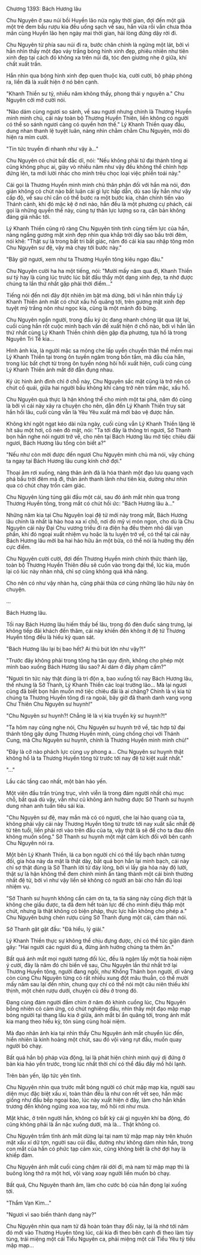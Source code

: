 




Chương 1393: Bách Hương lâu


Chu Nguyên ở sau núi bồi Huyền lão nửa ngày thời gian, đợi đến một già một trẻ đem bầu rượu kia đều uống sạch về sau, hắn vừa rồi vẫn chưa thỏa mãn cùng Huyền lão hẹn ngày mai thời gian, hài lòng đứng dậy rời đi.

Chu Nguyên từ phía sau núi đi ra, bước chân chính là ngừng một lát, bởi vì hắn nhìn thấy một đạo váy trắng bóng hình xinh đẹp, phiêu nhiên như tiên xinh đẹp tại cách đó không xa trên núi đá, tóc đen giương nhẹ ở giữa, khí chất xuất trần.

Hắn nhìn qua bóng hình xinh đẹp quen thuộc kia, cười cười, bộ pháp phóng ra, liền đã là xuất hiện ở nó bên cạnh.

"Khanh Thiền sư tỷ, nhiều năm không thấy, phong thái y nguyên a." Chu Nguyên cởi mở cười nói.

"Nào dám cùng ngươi so sánh, về sau ngươi nhưng chính là Thương Huyền minh minh chủ, cái này toàn bộ Thương Huyền Thiên, liền không có người có thể so sánh ngươi càng có quyền hơn thế." Lý Khanh Thiền quay đầu, dung nhan thanh lệ tuyệt luân, nàng nhìn chằm chằm Chu Nguyên, môi đỏ hiện ra mỉm cười.

"Tin tức truyền đi nhanh như vậy à..."

Chu Nguyên có chút bất đắc dĩ, nói: "Nếu không phải tứ đại thánh tông ai cũng không phục ai, giày vò nhiều năm như vậy đều không thể chỉnh hợp đứng lên, ta mới lười nhác cho mình trêu chọc loại việc phiền toái này."

Cái gọi là Thương Huyền minh minh chủ thân phận đối với hắn mà nói, đơn giản không có chút nào bất luận cái gì lực hấp dẫn, dù sao lấy hắn như vậy cấp độ, về sau chỉ cần có thể bước ra một bước kia, chân chính tiến vào Thánh cảnh, khi đó mặc kệ ở nơi nào, hắn đều là một phương cự phách, cái gọi là những quyền thế này, cùng tự thân lực lượng so ra, căn bản không đáng giá nhắc tới.

Lý Khanh Thiền cũng rõ ràng Chu Nguyên tính tình cùng tiềm lực của hắn, nàng ngẩng gương mặt xinh đẹp nhìn qua khắp trời đầy sao bầu trời đêm, nói khẽ: "Thật sự là trong bất tri bất giác, năm đó cái kia sau nhập tông môn Chu Nguyên sư đệ, vậy mà chạy tới bước này."

"Bây giờ ngươi, xem như ta Thương Huyền tông kiêu ngạo đâu."

Chu Nguyên cười ha ha một tiếng, nói: "Mười mấy năm qua đi, Khanh Thiền sư tỷ hay là cùng lúc trước lúc bắt đầu thấy một dạng xinh đẹp, ta nhớ được chúng ta lần thứ nhất gặp phải thời điểm..."

Tiếng nói đến nơi đây đột nhiên im bặt mà dừng, bởi vì hắn nhìn thấy Lý Khanh Thiền ánh mắt có chút xấu hổ quăng tới, trên gương mặt xinh đẹp tuyệt mỹ trắng nõn như ngọc kia, cũng là một mảnh đỏ bừng.

Chu Nguyên ngẩn người, trong đầu ký ức đang nhanh chóng lật qua lật lại, cuối cùng hắn rốt cuộc minh bạch vấn đề xuất hiện ở chỗ nào, bởi vì hắn lần thứ nhất cùng Lý Khanh Thiền chính diện gặp địa phương, tựa hồ là trong Nguyên Trì Tế kia...

Hình ảnh kia, là người mặc sa mỏng che lấp uyển chuyển thân thể mềm mại Lý Khanh Thiền tại trong ôn tuyền ngâm trong bồn tắm, mà đầu của hắn, trong lúc bất chợt từ trong ôn tuyền nóng hôi hổi xuất hiện, cuối cùng cùng Lý Khanh Thiền ánh mắt đờ đẫn đụng nhau.

Ký ức hình ảnh đình chỉ ở chỗ này, Chu Nguyên sắc mặt cũng là trở nên có chút cổ quái, giữa hai người bầu không khí càng trở nên trầm mặc, xấu hổ.

Chu Nguyên quả thực là hận không thể cho mình một tai phá, năm đó cũng là bởi vì cái này xảy ra chuyện cho nên, dẫn đến Lý Khanh Thiền truy sát hắn hồi lâu, cuối cùng vẫn là Yêu Yêu xuất mã mới bảo vệ được hắn.

Không khí ngột ngạt kéo dài nửa ngày, cuối cùng vẫn Lý Khanh Thiền lặng lẽ hít sâu một hơi, cố nén đỏ mặt, nói: "Ta tới đây là thông tri ngươi, Sở Thanh bọn hắn nghe nói ngươi trở về, cho nên tại Bách Hương lâu mở tiệc chiêu đãi ngươi, Bách Hương lâu tổng còn biết a?"

"Nếu như còn mời được đến ngươi Chu Nguyên minh chủ mà nói, vậy chúng ta ngay tại Bách Hương lâu cung kính chờ đợi."

Thoại âm rơi xuống, nàng thân ảnh đã là hóa thành một đạo lưu quang vạch phá bầu trời đêm mà đi, thân ảnh thanh lãnh như tiên kia, dường như nhìn qua có chút chạy trốn cảm giác.

Chu Nguyên lúng túng gãi đầu một cái, sau đó ánh mắt nhìn qua trong Thương Huyền tông, trong mắt có chút hồi ức: "Bách Hương lâu à..."

Những năm kia tại Chu Nguyên loại đệ tử mới này trong mắt, Bách Hương lâu chính là nhất là hào hoa xa xỉ chỗ, nơi đó mỹ vị món ngon, cho dù là Chu Nguyên cái này Đại Chu vương triều đi ra điện hạ đều thèm nhỏ dãi vạn phần, khi đó ngoại xuất nhiệm vụ hoặc là tu luyện trở về, có thể tại cái này Bách Hương lâu mời ba hai hảo hữu ăn một bữa, có thể nói là hưởng thụ đến cực điểm.

Chu Nguyên cười cười, đợi đến Thương Huyền minh chính thức thành lập, toàn bộ Thương Huyền Thiên đều sẽ cuốn vào trong đại thế, lúc kia, muốn lại có lúc này nhàn nhã, chỉ sợ cũng không quá khả năng.

Cho nên có như vậy nhàn hạ, cũng phải thừa cơ cùng những lão hữu này ôn chuyện.

...

Bách Hương lâu.

Tối nay Bách Hương lâu hiếm thấy bế lâu, trong đó đèn đuốc sáng trưng, lại không tiếp đãi khách đến thăm, cái này khiến đến không ít đệ tử Thương Huyền tông đều là hiếu kỳ quan sát.

"Bách Hương lâu lại bị bao hết? Ai thủ bút lớn như vậy?!"

"Trước đây không phải trong tông hạ tân quy định, không cho phép một mình bao xuống Bách Hương lâu sao? Ai dám ở đây phạm cấm?"

"Ngươi tin tức này thật đúng là trì độn a, bao xuống tối nay Bách Hương lâu, thế nhưng là Sở Thanh, Lý Khanh Thiền các loại trưởng lão... Mà lại ngươi cũng đã biết bọn hắn muốn mở tiệc chiêu đãi là ai chăng? Chính là vị kia từ chúng ta Thương Huyền tông đi ra ngoài, bây giờ đã thanh danh vang vọng Chư Thiên Chu Nguyên sư huynh!"

"Chu Nguyên sư huynh?! Chẳng lẽ là vị kia truyền kỳ sư huynh?!"

"Ta hôm nay cũng nghe nói, Chu Nguyên sư huynh trở về, tác hợp tứ đại thánh tông gây dựng Thương Huyền minh, cùng chống chọi với Thánh Cung, mà Chu Nguyên sư huynh, chính là Thương Huyền minh minh chủ!"

"Đây là cỡ nào phách lực cùng uy phong a... Chu Nguyên sư huynh thật không hổ là ta Thương Huyền tông từ trước tới nay đệ tử kiệt xuất nhất."

"..."

Lầu các tầng cao nhất, một bàn hảo yến.

Một viên đầu trần trùng trục, vĩnh viễn là trong đám người nhất chú mục chỗ, bất quá dù vậy, vẫn như cũ không ảnh hưởng được Sở Thanh sư huynh dung nhan anh tuấn tiêu sái kia.

"Chu Nguyên sư đệ, may mắn mà có có ngươi, che lại hào quang của ta, không phải vậy cái này Thương Huyền tông từ trước tới nay xuất sắc nhất đệ tử tên tuổi, liền phải rơi vào trên đầu của ta, vậy thật là sẽ để cho ta đau đến không muốn sống." Sở Thanh sư huynh một mặt cảm kích đối với bên cạnh Chu Nguyên nói ra.

Một bên Lý Khanh Thiền, lá ca bọn người chỉ có thể lấy bạch nhãn tương đối, gia hỏa này da mặt là thật dày, bất quá bọn hắn lại minh bạch, cái này chỉ sợ thật đúng là Sở Thanh lời từ đáy lòng, bởi vì lấy gia hỏa này độ lười, thật sự là hận không thể đem chính mình ẩn tàng thành một cái bình thường nhất đệ tử, bởi vì như vậy liền sẽ không có người an bài cho hắn đủ loại nhiệm vụ.

"Sở Thanh sư huynh không cần cám ơn ta, ta tia sáng này cũng đích thật là không che giấu được, ta đã đem hết toàn lực để cho mình điệu thấp một chút, nhưng là thật không có biện pháp, thực lực hắn không cho phép a." Chu Nguyên bưng chén rượu cùng Sở Thanh đụng một cái, cảm thán nói.

Sở Thanh gật gật đầu: "Đã hiểu, lý giải."

Lý Khanh Thiền thực sự không thể chịu đựng được, chỉ có thể tức giận đánh gãy: "Hai người các ngươi đủ a, đừng ảnh hưởng chúng ta thèm ăn."

Bất quá ánh mắt mọi người tương đối lúc, đều là ngậm lấy một tia hoài niệm ý cười, đây là năm đó chi biến về sau, Chu Nguyên lần thứ nhất trở lại Thương Huyền tông, người đang ngồi, như Khổng Thánh bọn người, dĩ vãng còn cùng Chu Nguyên từng có rất nhiều xung đột mâu thuẫn, có thể mười mấy năm sau lại đến nhìn, chung quy chỉ có thể nói một câu niên thiếu khí thịnh, một chén rượu dưới, chuyện cũ đều ở trong đó.

Đang cùng đám người đắm chìm ở năm đó khinh cuồng lúc, Chu Nguyên bỗng nhiên có cảm ứng, có chút nghiêng đầu, nhìn thấy một đạo mập mạp bóng người tại thang lầu kia ở giữa, ánh mắt bí ẩn quăng tới, trong ánh mắt kia mang theo hiếu kỳ, tôn sùng cùng hoài niệm.

Mà đạo nhân ảnh kia tại nhìn thấy Chu Nguyên ánh mắt chuyển lúc đến, hiển nhiên là kinh hoảng một chút, sau đó vội vàng rụt đầu, muốn quay người bỏ chạy.

Bất quá hắn bộ pháp vừa động, lại là phát hiện chính mình quỷ dị đứng ở bàn kia hảo yến trước, trong lúc nhất thời chỉ có thể đầu đầy mồ hôi lạnh.

Trên bàn yến, lập tức yên tĩnh.

Chu Nguyên nhìn qua trước mắt bóng người có chút mập mạp kia, người sau diện mục đặc biệt xấu xí, toàn thân đều là như con rết vết sẹo, hắn mặc giống như đầu bếp ngoại bào, lúc này xuất hiện ở đây, làm cho hắn khẩn trương đến không ngừng xoa xoa tay, mồ hôi rơi như mưa.

Mặt khác, ở trên người hắn, không có bất kỳ cái gì nguyên khí ba động, đó cũng không phải là ẩn nặc xuống dưới, mà là... Thật không có.

Chu Nguyên trầm tĩnh ánh mắt dừng lại tại nam tử mập mạp này trên khuôn mặt xấu xí dữ tợn, người sau cúi đầu, dường như không dám nhìn hắn, trong con mắt của hắn có phức tạp cảm xúc, cũng không biết là chờ đợi hay là khiếp đảm.

Chu Nguyên ánh mắt cuối cùng chậm rãi dời đi, mà nam tử mập mạp thì là buông lỏng thở ra một hơi, vội vàng xoay người liền muốn bỏ chạy.

Bất quá, Chu Nguyên thanh âm, làm cho cước bộ của hắn đọng lại xuống tới.

"Thẩm Vạn Kim..."

"Ngươi vì sao biến thành dạng này?"

Chu Nguyên nhìn qua nam tử đã hoàn toàn thay đổi này, lại là nhớ tới năm đó mới vào Thương Huyền tông lúc, cái kia đi theo bên cạnh đi theo làm tùy tùng, trái miệng một cái Tiểu Nguyên ca, phải miệng một cái Tiểu Yêu tỷ tiểu mập mạp...




